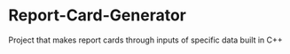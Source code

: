 # Report-Card-Generator
Project that makes report cards through inputs of specific data built in C++
